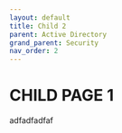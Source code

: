 ```yaml
---
layout: default
title: Child 2
parent: Active Directory
grand_parent: Security
nav_order: 2
---
```


# CHILD PAGE 1
adfadfadfaf
